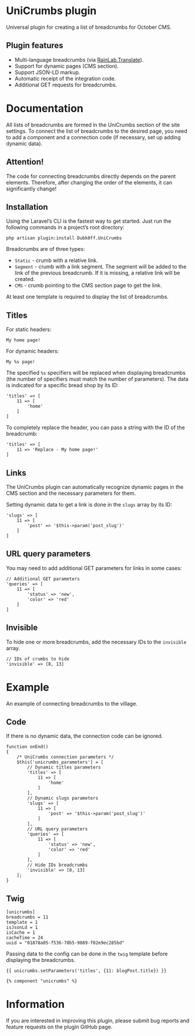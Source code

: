 # UniCrumbs plugin

Universal plugin for creating a list of breadcrumbs for October CMS.

## Plugin features

* Multi-language breadcrumbs (via [RainLab.Translate](https://octobercms.com/plugin/rainlab-translate)).
* Support for dynamic pages (CMS section).
* Support JSON-LD markup.
* Automatic receipt of the integration code.
* Additional GET requests for breadcrumbs.

# Documentation

All lists of breadcrumbs are formed in the UniCrumbs section of the site settings. To connect the list of breadcrumbs to the desired page, you need to add a component and a connection code (if necessary, set up adding dynamic data).

## Attention!

The code for connecting breadcrumbs directly depends on the parent elements.
Therefore, after changing the order of the elements, it can significantly change!

## Installation

Using the Laravel’s CLI is the fastest way to get started. Just run the following commands in a project’s root directory:

```
php artisan plugin:install Dubk0ff.UniCrumbs
```

Breadcrumbs are of three types:
* `Static` - crumb with a relative link.
* `Segment` - crumb with a link segment. The segment will be added to the link of the previous breadcrumb. If it is missing, a relative link will be created.
* `CMS` - crumb pointing to the CMS section page to get the link.

At least one template is required to display the list of breadcrumbs.

## Titles

For static headers:

```
My home page!
```

For dynamic headers:

```
My %s page!
```

The specified `%s` specifiers will be replaced when displaying breadcrumbs (the number of specifiers must match the number of parameters).
The data is indicated for a specific bread shop by its ID:

```
'titles' => [
    11 => [
        'home'
    ]
]
```

To completely replace the header, you can pass a string with the ID of the breadcrumb:

```
'titles' => [
    11 => 'Replace - My home page!'
]
```

## Links

The UniCrumbs plugin can automatically recognize dynamic pages in the CMS section and the necessary parameters for them.

Setting dynamic data to get a link is done in the `slugs` array by its ID:

```
'slugs' => [
    11 => [
        'post' => '$this->param('post_slug')'
    ]
]
```

## URL query parameters

You may need to add additional GET parameters for links in some cases:

```
// Additional GET parameters
'queries' => [
    11 => [
        'status' => 'new',
        'color' => 'red'
    ]
]
```

## Invisible

To hide one or more breadcrumbs, add the necessary IDs to the `invisible` array.

```
// IDs of crumbs to hide
'invisible' => [8, 13]
```

# Example

An example of connecting breadcrumbs to the village.

## Code

If there is no dynamic data, the connection code can be ignored.

```
function onEnd()
{
    /* UniCrumbs connection parameters */
    $this['unicrumbs_parameters'] = [
        // Dynamic titles parameters
        'titles' => [
            11 => [
                'home'
            ]
        ],
        // Dynamic slugs parameters
        'slugs' => [
            11 => [
                'post' => '$this->param('post_slug')'
            ]
        ],
        // URL query parameters
        'queries' => [
            11 => [
                'status' => 'new',
                'color' => 'red'
            ]
        ],
        // Hide IDs breadcrumbs
        'invisible' => [8, 13]
    ];
}
```

## Twig

```
[unicrumbs]
breadcrumbs = 11
template = 1
isJsonLd = 1
isCache = 1
cacheTime = 24
uuid = "01878a05-f536-70b5-9889-f02e9ec285bd"
```

Passing data to the config can be done in the `twig` template before displaying the breadcrumbs.

```
{{ unicrumbs.setParameters('titles', {11: blogPost.title}) }}

{% component "unicrumbs" %}
```

# Information

If you are interested in improving this plugin, please submit bug reports and feature requests on the plugin GitHub page.
